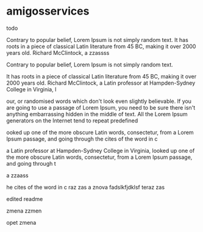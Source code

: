 # amigosservices
todo

Contrary to popular belief, Lorem Ipsum is not simply random text. It has roots in a piece of classical Latin literature from 45 BC, making it over 2000 years old.
Richard McClintock,
a zzassss

Contrary to popular belief, Lorem Ipsum is not simply random text.


It has roots in a piece of classical Latin literature from 45 BC, making it over 2000 years old.
Richard McClintock, a Latin professor at Hampden-Sydney College in Virginia, l

our, or randomised words which don't look even slightly believable. If you are going to use a passage of Lorem Ipsum, you need to be sure there isn't anything embarrassing hidden in the middle of text. All the Lorem Ipsum generators on the Internet tend to repeat predefined

ooked up one of the more obscure Latin words, consectetur, from a Lorem Ipsum passage,
and going through the cites of the word in c

a Latin professor at Hampden-Sydney College in Virginia, looked up one of the more obscure Latin words, consectetur, from a Lorem Ipsum passage,
and going through t

a zzaass

he cites of the word in c
raz zas a znova
fadslkfjdklsf
teraz zas

edited readme


zmena zzmen

opet zmena
